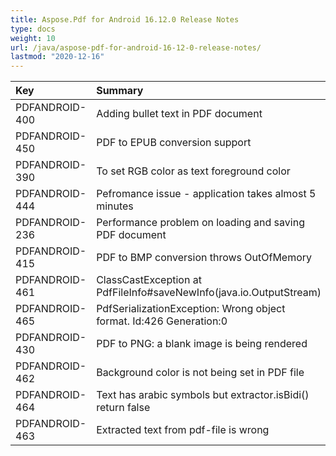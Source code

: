 ```yaml
---
title: Aspose.Pdf for Android 16.12.0 Release Notes
type: docs
weight: 10
url: /java/aspose-pdf-for-android-16-12-0-release-notes/
lastmod: "2020-12-16"
---
```


|**Key**|**Summary**|**Category**|
| :- | :- | :- |
|PDFANDROID-400|Adding bullet text in PDF document|New Feature|
|PDFANDROID-450|PDF to EPUB conversion support|New Feature|
|PDFANDROID-390|To set RGB color as text foreground color|Enhancement|
|PDFANDROID-444|Pefromance issue - application takes almost 5 minutes|Enhancement|
|PDFANDROID-236|Performance problem on loading and saving PDF document|Enhancement|
|PDFANDROID-415|PDF to BMP conversion throws OutOfMemory|Exception|
|PDFANDROID-461|ClassCastException at PdfFileInfo#saveNewInfo(java.io.OutputStream)|Exception|
|PDFANDROID-465|PdfSerializationException: Wrong object format. Id:426 Generation:0|Exception|
|PDFANDROID-430|PDF to PNG: a blank image is being rendered|Bug|
|PDFANDROID-462|Background сolor is not being set in PDF file|Bug|
|PDFANDROID-464|Text has arabic symbols but extractor.isBidi() return false|Bug|
|PDFANDROID-463|Extracted text from pdf-file is wrong|Bug|

